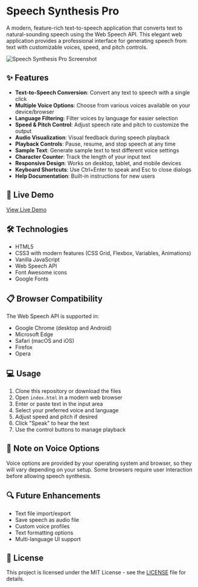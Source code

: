 # Speech Synthesis Pro

A modern, feature-rich text-to-speech application that converts text to natural-sounding speech using the Web Speech API. This elegant web application provides a professional interface for generating speech from text with customizable voices, speed, and pitch controls.

![Speech Synthesis Pro Screenshot](screenshot.png)

## ✨ Features

- **Text-to-Speech Conversion**: Convert any text to speech with a single click
- **Multiple Voice Options**: Choose from various voices available on your device/browser
- **Language Filtering**: Filter voices by language for easier selection
- **Speed & Pitch Control**: Adjust speech rate and pitch to customize the output
- **Audio Visualization**: Visual feedback during speech playback
- **Playback Controls**: Pause, resume, and stop speech at any time
- **Sample Text**: Generate sample text to test different voice settings
- **Character Counter**: Track the length of your input text
- **Responsive Design**: Works on desktop, tablet, and mobile devices
- **Keyboard Shortcuts**: Use Ctrl+Enter to speak and Esc to close dialogs
- **Help Documentation**: Built-in instructions for new users

## 🚀 Live Demo

[View Live Demo](https://your-demo-url-here.com)

## 🛠️ Technologies

- HTML5
- CSS3 with modern features (CSS Grid, Flexbox, Variables, Animations)
- Vanilla JavaScript
- Web Speech API
- Font Awesome icons
- Google Fonts

## 📋 Browser Compatibility

The Web Speech API is supported in:
- Google Chrome (desktop and Android)
- Microsoft Edge
- Safari (macOS and iOS)
- Firefox
- Opera

## 💻 Usage

1. Clone this repository or download the files
2. Open `index.html` in a modern web browser
3. Enter or paste text in the input area
4. Select your preferred voice and language
5. Adjust speed and pitch if desired
6. Click "Speak" to hear the text
7. Use the control buttons to manage playback

## 📝 Note on Voice Options

Voice options are provided by your operating system and browser, so they will vary depending on your setup. Some browsers require user interaction before allowing speech synthesis.

## 🔍 Future Enhancements

- Text file import/export
- Save speech as audio file
- Custom voice profiles
- Text formatting options
- Multi-language UI support

## 📜 License

This project is licensed under the MIT License - see the [LICENSE](LICENSE) file for details.
